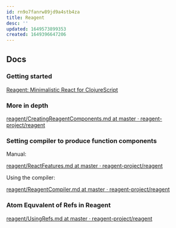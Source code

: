 ```yaml
---
id: rn9o7fanrw89jd9a4stb4za
title: Reagent
desc: ''
updated: 1649573899353
created: 1649396647206
---
```


## Docs

### Getting started

[Reagent: Minimalistic React for ClojureScript](http://reagent-project.github.io/)

### More in depth

[reagent/CreatingReagentComponents.md at master · reagent-project/reagent](https://github.com/reagent-project/reagent/blob/master/doc/CreatingReagentComponents.md)


### Setting compiler to produce function components

Manual:

[reagent/ReactFeatures.md at master · reagent-project/reagent](https://github.com/reagent-project/reagent/blob/master/doc/ReactFeatures.md#function-components)

Using the compiler:

[reagent/ReagentCompiler.md at master · reagent-project/reagent](https://github.com/reagent-project/reagent/blob/master/doc/ReagentCompiler.md)

### Atom Equvalent of Refs in Reagent

[reagent/UsingRefs.md at master · reagent-project/reagent](https://github.com/reagent-project/reagent/blob/master/doc/FAQ/UsingRefs.md)